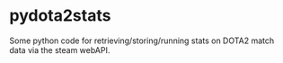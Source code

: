 pydota2stats
============

Some python code for retrieving/storing/running stats on DOTA2 match data via the steam webAPI.
